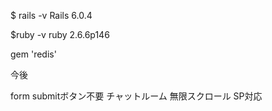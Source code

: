 $ rails -v
Rails 6.0.4

$ruby -v
ruby 2.6.6p146 

gem 'redis'

今後

form submitボタン不要
チャットルーム
無限スクロール
SP対応